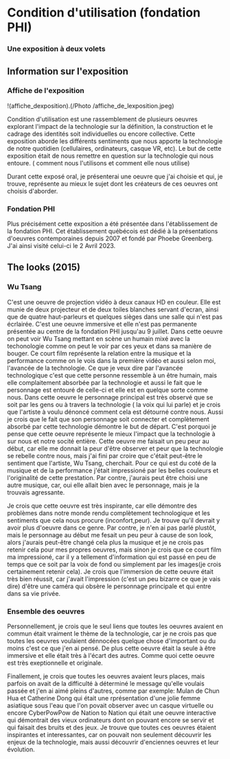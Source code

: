 # Condition d'utilisation (fondation PHI)
### Une exposition à deux volets


## Information sur l'exposition
### Affiche de l'exposition
!(affiche_dexposition).(/Photo
/affiche_de_lexposition.jpeg)









 Condition d'utilisation est une rassemblement de plusieurs oeuvres explorant l'impact de la technologie sur la définition, la construction et le cadrage des identités soit individuelles ou encore collective. Cette exposition aborde les différents sentiments que nous apporte la technologie de notre quotidien (cellulaires, ordinateurs, casque VR, etc). Le but de cette exposition était de nous remettre en question sur la technologie qui nous entoure. ( comment nous l'utilisons et comment elle nous utilise)
 
Durant cette exposé oral, je présenterai une oeuvre que j'ai choisie et qui, je trouve, représente au mieux le sujet dont les créateurs de ces oeuvres ont choisis d'aborder.


### Fondation PHI
Plus précisément cette exposition a été présentée dans l'établissement de la fondation PHI. Cet établissement québécois est dédié à la présentations d'oeuvres contemporaines depuis 2007 et fondé par Phoebe Greenberg. J'ai ainsi visité celui-ci le 2 Avril 2023.


## The looks (2015) 
### Wu Tsang 
C'est une oeuvre de projection vidéo à deux canaux HD en couleur. Elle est munie de deux projecteur et de deux toiles blanches servant d'ecran, ainsi que de quatre haut-parleurs et quelques sièges dans une salle qui n'est pas écrlairée. C'est une oeuvre immersive et elle n'est pas permanente présentée au centre de la fondation PHI jusqu'au 9 juillet. Dans cette oeuvre on peut voir Wu Tsang mettant en scène un humain mixé avec la techonologie comme on peut le voir par ces yeux et dans sa manière de bouger. Ce court film représente la relation entre la musique et la performance comme on le vois dans la première vidéo et aussi selon moi, l'avancée de la technologie. Ce que je veux dire par l'avancée technologique c'est que cette personne ressemble à un être humain, mais elle complaitement absorbée par la technologie et aussi le fait que le personnage est entouré de celle-ci et elle est en quelque sorte comme nous. Dans cette oeuvre le personnage principal est très observé que se soit par les gens ou à travers la technologie ( la voix qui lui parle) et je crois que l'artiste à voulu dénoncé comment cela est détourné contre nous. Aussi je crois que le fait que son personnage soit connecter et complètement absorbé par cette technologie démontre le but de départ. C'est porquoi je pense que cette oeuvre représente le mieux l'impact que la technologie à sur nous et notre socité entière. Cette oeuvre me faisait un peu peur au début, car elle me donnait la peur d'être observer et peur que la technologie se rebelle contre nous, mais j'ai fini par croire que c'était peut-être le sentiment que l'artiste, Wu Tsang, cherchait. Pour ce qui est du coté de la musique et de la performance j'était impressioné par les belles couleurs et l'originalité de cette prestation. Par contre, j'aurais peut être choisi une autre musique, car, oui elle allait bien avec le personnage, mais je la trouvais agressante.

Je crois que cette oeuvre est très inspirante, car elle démontre des problèmes dans notre monde rendu complètement technologique et les sentiments que cela nous procure (inconfort,peur). Je trouve qu'il devrait y avoir plus d'oeuvre dans ce genre. Par contre, je n'en ai pas parlé plustôt, mais le personnage au début me fesait un peu peur à cause de son look, alors j'aurais peut-être changé cela plus la musique et je ne crois pas retenir cela pour mes propres oeuvres, mais sinon je crois que ce court film ma impressioné, car il y a tellement d'information qui est passé en peu de temps que ce soit par la voix de fond ou simplement par les images(je crois certainement retenir cela). Je crois que l'immersion de cette oeuvre était très bien réussit, car j'avait l'impression (c'est un peu bizarre ce que je vais dire) d'être une caméra qui obsère le personnage principale et qui entre dans sa vie privée. 

### Ensemble des oeuvres
Personnellement, je crois que le seul liens que toutes les oeuvres avaient en commun était vraiment le thème de la technologie, car je ne crois pas que toutes les oeuvres voulaient dénnocées quelque chose d'important ou du moins c'est ce que j'en ai pensé. De plus cette oeuvre était la seule à être immersive et elle était très à l'écart des autres. Comme quoi cette oeuvre est très exeptionnelle et originale.


Finallement, je crois que toutes les oeuvres avaient leurs places, mais parfois on avait de la difficulté à déterminé le message qu'elle voulais passée et j'en ai aimé pleins d'autres, comme par exemple: Mulan de Chun Hua et Catherine Dong qui était une rprésentation d'une jolie femme asiatique sous l'eau que l'on povait observer avec un casque virtuelle ou encore CyberPowPow de Nation to Nation qui était une oeuvre interactive qui démontrait des vieux ordinateurs dont on pouvant encore se servir et qui faisait des bruits et des jeux. Je trouve que toutes ces oeuvres étaient inspirantes et interessantes, car on pouvait non seulement découvrir les enjeux de la technologie, mais aussi découvrir d'enciennes oeuvres et leur évolution.
